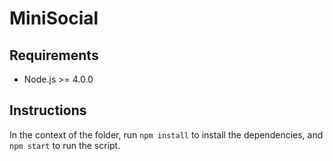 MiniSocial
==========

## Requirements

* Node.js >= 4.0.0

## Instructions

In the context of the folder, run `npm install` to install the dependencies, and `npm start` to run the script.